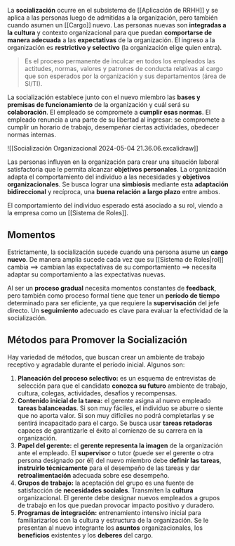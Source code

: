 La **socialización** ocurre en el subsistema de [[Aplicación de RRHH]] y se aplica a las personas luego de admitidas a la organización, pero también cuando asumen un [[Cargo]] nuevo. Las personas nuevas son **integradas a la cultura** y contexto organizacional para que puedan **comportarse de manera adecuada** a las **expectativas** de la organización. El ingreso a la organización es **restrictivo y selectivo** (la organización elige quien entra).

> Es el proceso permanente de inculcar en todos los empleados las actitudes, normas, valores y patrones de conducta relativas al cargo que son esperados por la organización y sus departamentos (área de SI/TI).

La socialización establece junto con el nuevo miembro las **bases y premisas de funcionamiento** de la organización y cuál será su **colaboración**. El empleado se compromete a **cumplir esas normas**. El empleado renuncia a una parte de su libertad al ingresar: se compromete a cumplir un horario de trabajo, desempeñar ciertas actividades, obedecer normas internas.

![[Socialización Organizacional 2024-05-04 21.36.06.excalidraw]]

Las personas influyen en la organización para crear una situación laboral satisfactoria que le permita alcanzar **objetivos personales**. La organización adapta el comportamiento del individuo a las necesidades y **objetivos organizacionales**. Se busca lograr una **simbiosis** mediante esta **adaptación bidireccional** y recíproca, una **buena relación** **a largo plazo** entre ambos.

El comportamiento del individuo esperado está asociado a su rol, viendo a la empresa como un [[Sistema de Roles]].

## Momentos

Estrictamente, la socialización sucede cuando una persona asume un **cargo nuevo**. De manera amplia sucede cada vez que su [[Sistema de Roles|rol]] cambia $\implies$ cambian las expectativas de su comportamiento $\implies$ necesita adaptar su comportamiento a las expectativas nuevas.

Al ser un **proceso gradual** necesita momentos constantes de **feedback**, pero también como proceso formal tiene que tener un **período de tiempo** determinado para ser eficiente, ya que requiere la **supervisación** del jefe directo. Un **seguimiento** adecuado es clave para evaluar la efectividad de la socialización.

## Métodos para Promover la Socialización

Hay variedad de métodos, que buscan crear un ambiente de trabajo receptivo y agradable durante el período inicial. Algunos son:

1. **Planeación del proceso selectivo:** es un esquema de entrevistas de selección para que el candidato **conozca su futuro** ambiente de trabajo, cultura, colegas, actividades, desafíos y recompensas.
2. **Contenido inicial de la tarea:** el gerente asigna al nuevo empleado **tareas balanceadas**. Si son muy fáciles, el individuo se aburre o siente que no aporta valor. Si son muy difíciles no podrá completarlas y se sentirá incapacitado para el cargo. Se busca usar **tareas retadoras** capaces de garantizarle el éxito al comienzo de su carrera en la organización.
3. **Papel del gerente:** el **gerente representa la imagen** de la organización ante el empleado. El **supervisor** o tutor (puede ser el gerente o otra persona designado por él) del nuevo miembro debe **definir las tareas**, **instruirlo técnicamente** para el desempeño de las tareas y dar **retroalimentación** adecuada sobre ese desempeño.
4. **Grupos de trabajo:** la aceptación del grupo es una fuente de satisfacción de **necesidades sociales**. Transmiten la **cultura** organizacional. El gerente debe designar nuevos empleados a grupos de trabajo en los que puedan provocar impacto positivo y duradero.
5. **Programas de integración:** entrenamiento intensivo inicial para familiarizarlos con la cultura y estructura de la organización. Se le presentan al nuevo integrante los **asuntos** organizacionales, los **beneficios** existentes y los **deberes** del cargo.
